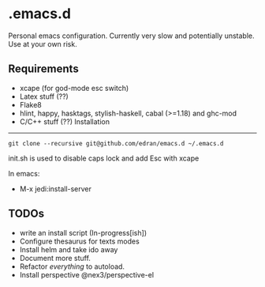 .emacs.d
========

Personal emacs configuration. Currently very slow and potentially
unstable. Use at your own risk.

Requirements
------------

 * xcape (for god-mode esc switch)
 * Latex stuff (??)
 * Flake8
 * hlint, happy, hasktags, stylish-haskell, cabal (>=1.18) and ghc-mod
 * C/C++ stuff (??)
Installation
------------

```
git clone --recursive git@github.com/edran/emacs.d ~/.emacs.d
```

init.sh is used to disable caps lock and add Esc with xcape

In emacs:
* M-x jedi:install-server

TODOs
-----

* write an install script (In-progress[ish])
* Configure thesaurus for texts modes
* Install helm and take ido away
* Document more stuff.
* Refactor *everything* to autoload.
* Install perspective @nex3/perspective-el
